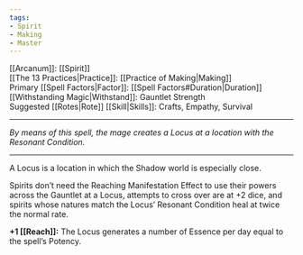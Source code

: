 ```yaml
---
tags:
- Spirit
- Making
- Master
---
```


[[Arcanum]]: [[Spirit]]\
[[The 13 Practices|Practice]]: [[Practice of Making|Making]]\
Primary [[Spell Factors|Factor]]: [[Spell Factors#Duration|Duration]]\
[[Withstanding Magic|Withstand]]: Gauntlet Strength\
Suggested [[Rotes|Rote]] [[Skill|Skills]]: Crafts, Empathy, Survival

---

_By means of this spell, the mage creates a Locus at a location with the Resonant Condition._

---

A Locus is a location in which the Shadow world is especially close.

Spirits don’t need the Reaching Manifestation Effect to use their powers across the Gauntlet at a Locus, attempts to cross over are at +2 dice, and spirits whose natures match the Locus’ Resonant Condition heal at twice the normal rate.

**+1 [[Reach]]:** The Locus generates a number of Essence per day equal to the spell’s Potency.